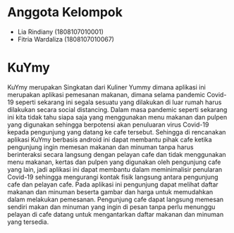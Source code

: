 # Anggota Kelompok
- Lia Rindiany (1808107010001)
- Fitria Wardaliza (1808107010067)
# KuYmy
KuYmy merupakan Singkatan dari Kuliner Yummy dimana aplikasi ini merupakan aplikasi pemesanan makanan, dimana selama pandemic Covid-19 seperti sekarang ini segala sesuatu yang dilakukan di luar rumah harus dilakukan secara social distancing. Dalam masa pandemic seperti sekarang ini kita tidak tahu siapa saja yang menggunakan menu makanan dan pulpen yang digunakan sehingga berpotensi akan penuluaran virus Covid-19 kepada pengunjung yang datang ke cafe tersebut. Sehingga di rencanakan aplikasi KuYmy berbasis android ini dapat membantu pihak cafe ketika pengunjung ingin memesan makanan dan minuman tanpa harus berinteraksi secara langsung dengan pelayan cafe dan tidak menggunakan menu makanan, kertas dan pulpen yang digunakan oleh pengunjung cafe yang lain, jadi aplikasi ini dapat membantu dalam meminimalisir penularan Covid-19 sehingga mengurangi kontak fisik langsung antara pengunjung cafe dan pelayan cafe. Pada aplikasi ini pengunjung dapat melihat daftar makanan dan minuman beserta gambar dan harga untuk memudahkan dalam melakukan pemesanan. Pengunjung cafe dapat langsung memesan sendiri makan dan minuman yang ingin di pesan tanpa perlu menunggu pelayan di cafe datang untuk mengantarkan daftar makanan dan minuman yang tersedia.
